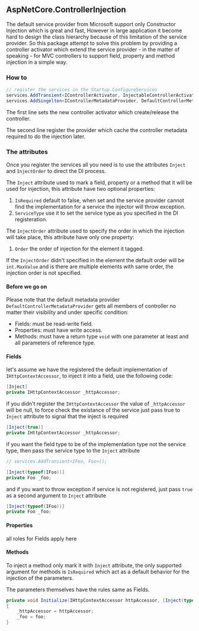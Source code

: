 ## AspNetCore.ControllerInjection

The default service provider from Microsoft support only Constructor Injection which is great and fast, However in large application it become hard to design the class hierarchy because of this limitation of the service provider. So this package attempt to solve this problem by providing a controller activator which extend the service provider - in the matter of speaking - for MVC controllers to support field, property and method injection in a simple way.


### How to

```cs
// register the services in the Startup.ConfigureServices
services.AddTransient<IControllerActivator, InjectableControllerActivator>();
services.AddSingelton<IControllerMetadataProvider, DefaultControllerMetadataProvider>();
```

The first line sets the new controller activator which create/release the controller.

The second line register the provider which cache the controller metadata required to do the injection later.


### The attributes

Once you register the services all you need is to use the attributes `Inject` and `InjectOrder` to direct the DI process.

The `Inject` attribute used to mark a field, property or a method that it will be used for injection, this attribute have two optional properties:

1. `IsRequired` default to false, when set and the service provider cannot find the implementation for a service the injector will throw exception.
2. `ServiceType` use it to set the service type as you specified in the DI registeration.

The `InjectOrder` attribute used to specify the order in which the injection will take place, this attribute have only one property:

1. `Order` the order of injection for the element it tagged.

If the `InjectOrder` didn't specified in the element the default order will be `int.MaxValue` and is there are multiple elements with same order, the injection order is not specified.


#### Before we go on

Please note that the default metadata provider `DefaultControllerMetadataProvider` gets all members of controller no matter their visibility and under specific condition:

* Fields: must be read-write field.
* Properties: must have write access.
* Methods: must have a return type `void` with one parameter at least and all parameters of reference type.

#### Fields

let's assume we have the registered the default implementation of `IHttpContextAccessor`, to inject it into a field, use the following code:

```cs
[Inject]
private IHttpContextAccessor _httpAccessor;
```

if you didn't register the `IHttpContextAccessor` the value of `_httpAccessor` will be null, to force check the existance of the service just pass true to `Inject` attribute to signal that the inject is required

```cs
[Inject(true)]
private IHttpContextAccessor _httpAccessor;
```

if you want the field type to be of the implementation type not the service type, then pass the service type to the `Inject` attribute

```cs
// services.AddTransient<IFoo, Foo>();

[Inject(typeof(IFoo))]
private Foo _foo;
```

and if you want to throw exception if service is not registered, just pass `true` as a second argument to `Inject` attribute

```cs
[Inject(typeof(IFoo))]
private Foo _foo;
```

#### Properties

all roles for Fields apply here


#### Methods

To inject a method only mark it with `Inject` attribute, the only supported argument for methods is `IsRequired` which act as a default behavior for the injection of the parameters.

The parameters themselves have the rules same as Fields.

```cs
private void Initialize(IHttpContextAccessor httpAccessor, [Inject(typeof(IFoo))] Foo foo)
{
    _httpAccessor = httpAccessor;
    _foo = foo;
}
```
